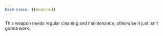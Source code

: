 ```yaml
---
base class: [[Weapons]]
---
```

 This weapon needs regular cleaning and maintenance, otherwise it just isn’t gonna work.